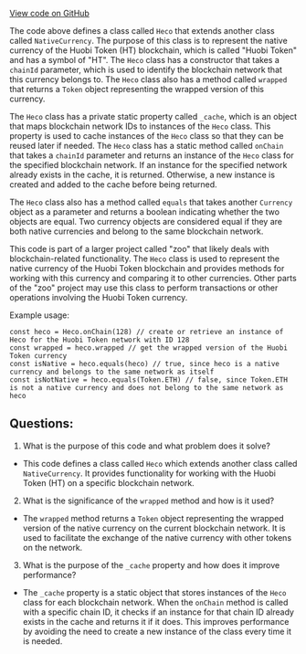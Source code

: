 [View code on GitHub](zoo-labs/zoo/blob/master/zdk/src/entities/Native/Heco.ts)

The code above defines a class called `Heco` that extends another class called `NativeCurrency`. The purpose of this class is to represent the native currency of the Huobi Token (HT) blockchain, which is called "Huobi Token" and has a symbol of "HT". The `Heco` class has a constructor that takes a `chainId` parameter, which is used to identify the blockchain network that this currency belongs to. The `Heco` class also has a method called `wrapped` that returns a `Token` object representing the wrapped version of this currency. 

The `Heco` class has a private static property called `_cache`, which is an object that maps blockchain network IDs to instances of the `Heco` class. This property is used to cache instances of the `Heco` class so that they can be reused later if needed. The `Heco` class has a static method called `onChain` that takes a `chainId` parameter and returns an instance of the `Heco` class for the specified blockchain network. If an instance for the specified network already exists in the cache, it is returned. Otherwise, a new instance is created and added to the cache before being returned.

The `Heco` class also has a method called `equals` that takes another `Currency` object as a parameter and returns a boolean indicating whether the two objects are equal. Two currency objects are considered equal if they are both native currencies and belong to the same blockchain network.

This code is part of a larger project called "zoo" that likely deals with blockchain-related functionality. The `Heco` class is used to represent the native currency of the Huobi Token blockchain and provides methods for working with this currency and comparing it to other currencies. Other parts of the "zoo" project may use this class to perform transactions or other operations involving the Huobi Token currency. 

Example usage:

```
const heco = Heco.onChain(128) // create or retrieve an instance of Heco for the Huobi Token network with ID 128
const wrapped = heco.wrapped // get the wrapped version of the Huobi Token currency
const isNative = heco.equals(heco) // true, since heco is a native currency and belongs to the same network as itself
const isNotNative = heco.equals(Token.ETH) // false, since Token.ETH is not a native currency and does not belong to the same network as heco
```
## Questions: 
 1. What is the purpose of this code and what problem does it solve?
- This code defines a class called `Heco` which extends another class called `NativeCurrency`. It provides functionality for working with the Huobi Token (HT) on a specific blockchain network.

2. What is the significance of the `wrapped` method and how is it used?
- The `wrapped` method returns a `Token` object representing the wrapped version of the native currency on the current blockchain network. It is used to facilitate the exchange of the native currency with other tokens on the network.

3. What is the purpose of the `_cache` property and how does it improve performance?
- The `_cache` property is a static object that stores instances of the `Heco` class for each blockchain network. When the `onChain` method is called with a specific chain ID, it checks if an instance for that chain ID already exists in the cache and returns it if it does. This improves performance by avoiding the need to create a new instance of the class every time it is needed.